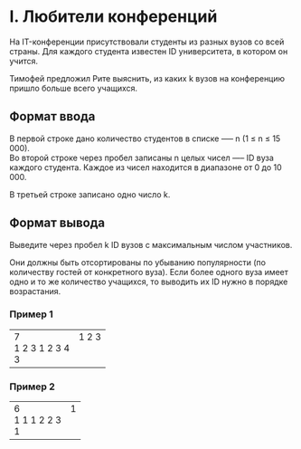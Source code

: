 # I. Любители конференций

На IT-конференции присутствовали студенты из разных вузов со всей страны. Для каждого студента известен ID университета, в котором он учится.

Тимофей предложил Рите выяснить, из каких k вузов на конференцию пришло больше всего учащихся.

## Формат ввода

В первой строке дано количество студентов в списке —– n (1 ≤ n ≤ 15 000).<br>
Во второй строке через пробел записаны n целых чисел —– ID вуза каждого студента. Каждое из чисел находится в диапазоне от 0 до 10 000.

В третьей строке записано одно число k.

## Формат вывода

Выведите через пробел k ID вузов с максимальным числом участников. 

Они должны быть отсортированы по убыванию популярности (по количеству гостей от конкретного вуза). Если более одного вуза имеет одно и то же количество учащихся, то выводить их ID нужно в порядке возрастания.


### Пример 1

<table><tr>
<td>
7<br>
1 2 3 1 2 3 4<br>
3
</td>
<td>
1 2 3
<br>
<br>
<br>
</td>
</tr></table>

### Пример 2

<table><tr>
<td>
6<br>
1 1 1 2 2 3<br>
1
</td>
<td>
1
<br>
<br>
<br>
</td>
</tr></table>